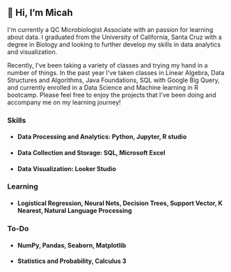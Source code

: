 ## 👋 Hi, I’m Micah
I'm currently a QC Microbiologist Associate with an passion for learning about data.  I graduated from the University of California, Santa Cruz with a degree in Biology and looking to further develop my skills in data analytics and visualization.  

Recently, I've been taking a variety of classes and trying my hand in a number of things.  In the past year I've taken classes in Linear Algebra, Data Structures and Algorithms, Java Foundations, SQL with Google Big Query, and currently enrolled in a Data Science and Machine learning in R bootcamp.  Please feel free to enjoy the projects that I've been doing and accompany me on my learning journey!

### Skills
 - #### Data Processing and Analytics: Python, Jupyter, R studio
 - #### Data Collection and Storage: SQL, Microsoft Excel
 - #### Data Visualization: Looker Studio

### Learning
- #### Logistical Regression, Neural Nets, Decision Trees, Support Vector, K Nearest, Natural Language Processing

### To-Do
- #### NumPy, Pandas, Seaborn, Matplotlib
- #### Statistics and Probability, Calculus 3


<!---
pimicah/pimicah is a ✨ special ✨ repository because its `README.md` (this file) appears on your GitHub profile.
You can click the Preview link to take a look at your changes.
--->
